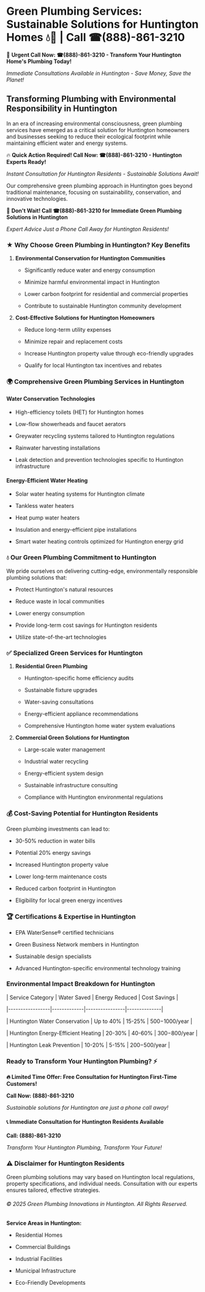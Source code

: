 # Green Plumbing Services: Sustainable Solutions for Huntington Homes 💧🌿 | Call ☎(888)-861-3210

🚨 **Urgent Call Now: ☎(888)-861-3210 - Transform Your Huntington Home's Plumbing Today!**
*Immediate Consultations Available in Huntington - Save Money, Save the Planet!*

## Transforming Plumbing with Environmental Responsibility in Huntington

In an era of increasing environmental consciousness, green plumbing services have emerged as a critical solution for Huntington homeowners and businesses seeking to reduce their ecological footprint while maintaining efficient water and energy systems. 

🔥 **Quick Action Required! Call Now: ☎(888)-861-3210 - Huntington Experts Ready!**
*Instant Consultation for Huntington Residents - Sustainable Solutions Await!*

Our comprehensive green plumbing approach in Huntington goes beyond traditional maintenance, focusing on sustainability, conservation, and innovative technologies.

🚨 **Don't Wait! Call ☎(888)-861-3210 for Immediate Green Plumbing Solutions in Huntington**
*Expert Advice Just a Phone Call Away for Huntington Residents!*

### ★ Why Choose Green Plumbing in Huntington? Key Benefits

1. **Environmental Conservation for Huntington Communities** 
   - Significantly reduce water and energy consumption
   - Minimize harmful environmental impact in Huntington
   - Lower carbon footprint for residential and commercial properties
   - Contribute to sustainable Huntington community development

2. **Cost-Effective Solutions for Huntington Homeowners** 
   - Reduce long-term utility expenses
   - Minimize repair and replacement costs
   - Increase Huntington property value through eco-friendly upgrades
   - Qualify for local Huntington tax incentives and rebates

### 🌍 Comprehensive Green Plumbing Services in Huntington

#### Water Conservation Technologies
- High-efficiency toilets (HET) for Huntington homes
- Low-flow showerheads and faucet aerators
- Greywater recycling systems tailored to Huntington regulations
- Rainwater harvesting installations
- Leak detection and prevention technologies specific to Huntington infrastructure

#### Energy-Efficient Water Heating
- Solar water heating systems for Huntington climate
- Tankless water heaters
- Heat pump water heaters
- Insulation and energy-efficient pipe installations
- Smart water heating controls optimized for Huntington energy grid

### 💧 Our Green Plumbing Commitment to Huntington

We pride ourselves on delivering cutting-edge, environmentally responsible plumbing solutions that:
- Protect Huntington's natural resources
- Reduce waste in local communities
- Lower energy consumption
- Provide long-term cost savings for Huntington residents
- Utilize state-of-the-art technologies

### ✅ Specialized Green Services for Huntington

1. **Residential Green Plumbing**
   - Huntington-specific home efficiency audits
   - Sustainable fixture upgrades
   - Water-saving consultations
   - Energy-efficient appliance recommendations
   - Comprehensive Huntington home water system evaluations

2. **Commercial Green Solutions for Huntington**
   - Large-scale water management
   - Industrial water recycling
   - Energy-efficient system design
   - Sustainable infrastructure consulting
   - Compliance with Huntington environmental regulations

### 💰 Cost-Saving Potential for Huntington Residents

Green plumbing investments can lead to:
- 30-50% reduction in water bills
- Potential 20% energy savings
- Increased Huntington property value
- Lower long-term maintenance costs
- Reduced carbon footprint in Huntington
- Eligibility for local green energy incentives

### 🏆 Certifications & Expertise in Huntington

- EPA WaterSense® certified technicians
- Green Business Network members in Huntington
- Sustainable design specialists
- Advanced Huntington-specific environmental technology training

### Environmental Impact Breakdown for Huntington

| Service Category | Water Saved | Energy Reduced | Cost Savings |
|-----------------|-------------|----------------|--------------|
| Huntington Water Conservation | Up to 40% | 15-25% | $500-$1000/year |
| Huntington Energy-Efficient Heating | 20-30% | 40-60% | $300-$800/year |
| Huntington Leak Prevention | 10-20% | 5-15% | $200-$500/year |

### Ready to Transform Your Huntington Plumbing? ⚡

**🔥 Limited Time Offer: Free Consultation for Huntington First-Time Customers!**

**Call Now: (888)-861-3210**
*Sustainable solutions for Huntington are just a phone call away!*

#### 📞 Immediate Consultation for Huntington Residents Available

**Call: (888)-861-3210**
*Transform Your Huntington Plumbing, Transform Your Future!*

### ⚠️ Disclaimer for Huntington Residents

Green plumbing solutions may vary based on Huntington local regulations, property specifications, and individual needs. Consultation with our experts ensures tailored, effective strategies.

###### © 2025 Green Plumbing Innovations in Huntington. All Rights Reserved.

**Service Areas in Huntington:** 
- Residential Homes
- Commercial Buildings
- Industrial Facilities
- Municipal Infrastructure
- Eco-Friendly Developments